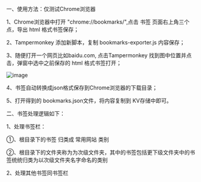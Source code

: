 一、使用方法：仅测试Chrome浏览器

1、Chrome浏览器中打开 "chrome://bookmarks/",点击 书签 页面右上角三个点，导出 html 格式书签保存；

2、Tampermonkey 添加新脚本，复制 bookmarks-exporter.js 内容保存；

3、随便打开一个网页比如baidu.com, 点击Tampermonkey 找到图中位置并点击，弹窗中选中之前保存的 html 格式书签打开；

![image](https://github.com/user-attachments/assets/fe0bcd89-fea8-4c7e-9726-42255dfcdf99)

4、书签自动转换成json格式保存到Chrome浏览器的下载目录；

5、打开得到的 bookmarks.json文件，将内容复制到 KV存储中即可。

二、书签处理逻辑如下：

1、处理书签栏：

①、根目录下的书签 归类成 常用网站 类别

②、根目录下的文件夹称为为次级文件夹，其中的书签包括更下级文件夹中的书签统统归类为以次级文件夹名字命名的类别

2、处理其他书签同书签栏

